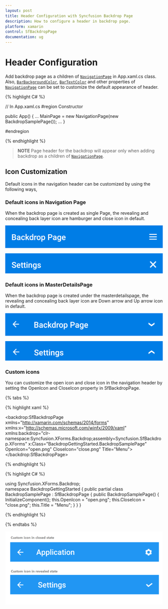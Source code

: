 ```yaml
---
layout: post
title: Header Configuration with Syncfusion Backdrop Page
description: How to configure a header in backdrop page.
platform: xamarin
control: SfBackdropPage
documentation: ug
---
```


# Header Configuration

Add backdrop page as a children of [`NavigationPage`](https://docs.microsoft.com/en-us/dotnet/api/xamarin.forms.navigationpage?view=xamarin-forms) in App.xaml.cs class. Also, [`BarBackgroundColor`](https://docs.microsoft.com/en-us/dotnet/api/xamarin.forms.navigationpage.barbackgroundcolor?view=xamarin-forms), [`BarTextColor`](https://docs.microsoft.com/en-us/dotnet/api/xamarin.forms.navigationpage.bartextcolor?view=xamarin-forms) and other properties of [`NavigationPage`](https://docs.microsoft.com/en-us/dotnet/api/xamarin.forms.navigationpage?view=xamarin-forms) can be set to customize the default appearance of header.
 
{% highlight C# %} 

// In App.xaml.cs 
#region Constructor

public App()
{ 
   … 
  MainPage = new NavigationPage(new BackdropSamplePage());
   … 
}

#endregion 

{% endhighlight %}

>**NOTE**
Page header for the backdrop will appear only when adding backdrop as a children of [`NavigationPage`](https://docs.microsoft.com/en-us/dotnet/api/xamarin.forms.navigationpage?view=xamarin-forms).
 
## Icon Customization

Default icons in the navigation header can be customized by using the following ways,

### Default icons in Navigation Page

When the backdrop page is created as single Page, the revealing and concealing back layer icon are hamburger and close icon in default.

![Hamburger icon](Header-Configuration-images/Hamburger.png)

![Close icon](Header-Configuration-images/Close.png)

### Default icons in MasterDetailsPage

When the backdrop page is created under the masterdetailspage, the revealing and concealing back layer icon are Down arrow and Up arrow icon in default.

![Down Arrow icon](Header-Configuration-images/DownArrrow.png)

![Up Arrow icon](Header-Configuration-images/UpArrow.png)

### Custom icons

You can customize the open icon and close icon in the navigation header by setting the OpenIcon and CloseIcon property in SfBackdropPage.

{% tabs %} 

{% highlight xaml %} 

<?xml version="1.0" encoding="UTF-8"?>
<backdrop:SfBackdropPage
    xmlns="http://xamarin.com/schemas/2014/forms"
    xmlns:x="http://schemas.microsoft.com/winfx/2009/xaml"
    xmlns:backdrop="clr-namespace:Syncfusion.XForms.Backdrop;assembly=Syncfusion.SfBackdrop.XForms"
    x:Class="BackdropGettingStarted.BackdropSamplePage"
    OpenIcon="open.png"
    CloseIcon="close.png"
    Title="Menu">
</backdrop:SfBackdropPage>

{% endhighlight %}

{% highlight C# %} 

using Syncfusion.XForms.Backdrop;	
namespace BackdropGettingStarted
{
    public partial class BackdropSamplePage : SfBackdropPage
    {
        public BackdropSamplePage()
        {
            InitializeComponent();
    this.OpenIcon = "open.png";
            this.CloseIcon = "close.png";
	    this.Title = "Menu";
        }
    }
}

{% endhighlight %}

{% endtabs %}

 ![Custom icons](Header-Configuration-images/IconsCustomization.png)
 
